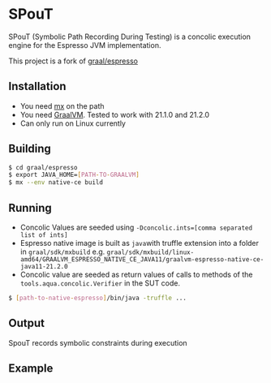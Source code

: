 
# SPouT

SPouT (Symbolic Path Recording During Testing) is a concolic execution engine
for the Espresso JVM implementation.

This project is a fork of [graal/espresso](https://github.com/oracle/graal/)

## Installation

- You need [mx](https://github.com/graalvm/mx) on the path
- You need [GraalVM](https://github.com/graalvm/graalvm-ce-builds/releases). Tested to work with 21.1.0 and 21.2.0
- Can only run on Linux currently

## Building

```bash
$ cd graal/espresso 
$ export JAVA_HOME=[PATH-TO-GRAALVM]
$ mx --env native-ce build 
```

## Running

- Concolic Values are seeded using ```-Dconcolic.ints=[comma separated list of ints]```
- Espresso native image is built as ```java```with truffle extension into a folder in ```graal/sdk/mxbuild``` e.g. ```graal/sdk/mxbuild/linux-amd64/GRAALVM_ESPRESSO_NATIVE_CE_JAVA11/graalvm-espresso-native-ce-java11-21.2.0``` 
- Concolic value are seeded as return values of calls to methods of the ```tools.aqua.concolic.Verifier``` in the SUT code.

```bash
$ [path-to-native-espresso]/bin/java -truffle ...
```


## Output

SpouT records symbolic constraints during execution

## Example

